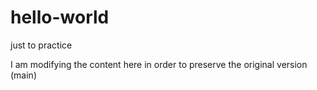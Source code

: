# hello-world
just to practice 
 
I am modifying the content here in order to preserve the original version (main)
